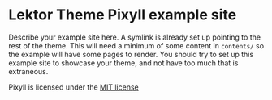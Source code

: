 # Lektor Theme Pixyll example site

Describe your example site here. A symlink is already set up pointing to the rest of the theme. This will need a minimum of some content in `contents/` so the example will have some pages to render. You should try to set up this example site to showcase your theme, and not have too much that is extraneous.




Pixyll is licensed under the [MIT license](../LICENSE)
